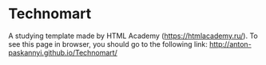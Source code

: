 # Technomart
A studying template made by HTML Academy (https://htmlacademy.ru/).
To see this page in browser, you should go to the following link: http://anton-paskannyi.github.io/Technomart/
